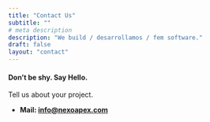 ```yaml
---
title: "Contact Us"
subtitle: ""
# meta description
description: "We build / desarrollamos / fem software."
draft: false
layout: "contact"
---
```



#### Don’t be shy. Say Hello.
Tell us about your project.

* **Mail: info@nexoapex.com**